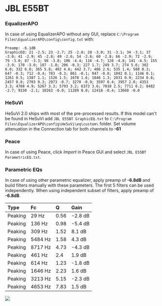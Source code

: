# JBL E55BT

### EqualizerAPO
In case of using EqualizerAPO without any GUI, replace `C:\Program Files\EqualizerAPO\config\config.txt`
with:
```
Preamp: -6.1dB
GraphicEQ: 21 -2.5; 23 -2.7; 25 -2.8; 28 -3.0; 31 -3.1; 34 -3.1; 37 -3.0; 41 -2.9; 45 -2.8; 49 -2.6; 54 -2.6; 60 -2.8; 66 -2.9; 72 -2.9; 79 -3.0; 87 -3.3; 96 -3.8; 106 -4.4; 116 -4.7; 128 -4.8; 141 -4.5; 155 -3.9; 170 -3.0; 187 -1.8; 206 -0.3; 227 1.7; 249 3.7; 274 5.6; 302 6.0; 332 6.0; 365 5.8; 402 4.6; 442 3.7; 486 2.6; 535 1.4; 588 0.3; 647 -0.3; 712 -0.4; 783 -0.3; 861 -0.1; 947 -0.0; 1042 0.1; 1146 0.1; 1261 0.5; 1387 1.1; 1526 1.5; 1678 1.6; 1846 1.3; 2031 0.9; 2234 0.8; 2457 0.8; 2703 0.3; 2973 -0.7; 3270 -0.9; 3597 0.4; 3957 2.0; 4353 3.3; 4788 4.9; 5267 3.3; 5793 3.2; 6373 3.6; 7010 2.5; 7711 0.2; 8482 -2.7; 9330 -2.1; 10263 -0.0; 11289 0.0; 12418 -0.4; 13660 -0.0
```

### HeSuVi
HeSuVi 2.0 ships with most of the pre-processed results. If this model can't be found in HeSuVi add
`JBL E55BT GraphicEQ.txt` to `C:\Program Files\EqualizerAPO\config\HeSuVi\eq\custom\` folder.
Set volume attenuation in the Connection tab for both channels to **-61**

### Peace
In case of using Peace, click *Import* in Peace GUI and select `JBL E55BT ParametricEQ.txt`.

### Parametric EQs
In case of using other parametric equalizer, apply preamp of **-6.8dB** and build filters manually
with these parameters. The first 5 filters can be used independently.
When using independent subset of filters, apply preamp of **-6.8dB**.

| Type    | Fc      |    Q | Gain    |
|:--------|:--------|:-----|:--------|
| Peaking | 29 Hz   | 0.56 | -2.8 dB |
| Peaking | 136 Hz  | 0.98 | -5.4 dB |
| Peaking | 309 Hz  | 1.52 | 8.1 dB  |
| Peaking | 5484 Hz | 1.58 | 4.3 dB  |
| Peaking | 8717 Hz | 4.73 | -4.3 dB |
| Peaking | 461 Hz  | 2.4  | 1.9 dB  |
| Peaking | 614 Hz  | 1.23 | -1.8 dB |
| Peaking | 1646 Hz | 2.23 | 1.6 dB  |
| Peaking | 3213 Hz | 5.15 | -2.3 dB |
| Peaking | 4653 Hz | 7.83 | 1.5 dB  |

![](https://raw.githubusercontent.com/jaakkopasanen/AutoEq/master/results/rtings/avg/JBL%20E55BT/JBL%20E55BT.png)